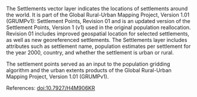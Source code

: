 The Settlements vector layer indicates the locations of settlements around the world. It is part of the Global Rural-Urban Mapping Project, Version 1.01 (GRUMPv1): Settlement Points, Revision 01 and is an updated version of the Settlement Points, Version 1 (v1) used in the original population reallocation. Revision 01 includes improved geospatial location for selected settlements, as well as new georeferenced settlements. The Settlements layer includes attributes such as settlement name, population estimates per settlement for the year 2000, country, and whether the settlement is urban or rural.

The settlement points served as an input to the population gridding algorithm and the urban extents products of the Global Rural-Urban Mapping Project, Version 1.01 (GRUMPv1).

References: [doi:10.7927/H4M906KR](https://doi.org/10.7927/H4M906KR)
